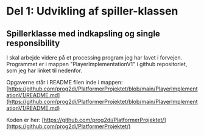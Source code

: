 # Del 1: Udvikling af spiller-klassen
## Spillerklasse med indkapsling og single responsibility

I skal arbejde videre på et processing program jeg har lavet i forvejen.   
Programmet er i mappen "PlayerImplementationV1" i github repositoriet, som jeg har linket til nedenfor.   


Opgaverne står i README filen inde i mappen: 
[https://github.com/prog2di/PlatformerProjektet/blob/main/PlayerImplementationV1/README.md](https://github.com/prog2di/PlatformerProjektet/blob/main/PlayerImplementationV1/README.md)

Koden er her:
[https://github.com/prog2di/PlatformerProjektet/](https://github.com/prog2di/PlatformerProjektet/)
